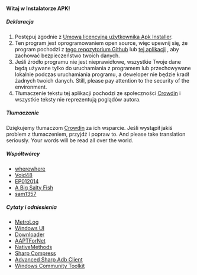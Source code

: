 #### Witaj w Instalatorze APK!

##### Deklaracja
1. Postępuj zgodnie z [Umową licencyjną użytkownika Apk Installer](https://github.com/Paving-Base/APK-Installer/blob/main/Privacy.md).
2. Ten program jest oprogramowaniem open source, więc upewnij się, że program pochodzi z [tego repozytorium Github](https://github.com/Paving-Base/APK-Installer) lub [tej aplikacji](https://apps.microsoft.com/store/detail/9P2JFQ43FPPG) , aby zachować bezpieczeństwo twoich danych.
3. Jeśli źródło programu nie jest nieprawidłowe, wszystkie Twoje dane będą używane tylko do uruchamiania z programem lub przechowywane lokalnie podczas uruchamiania programu, a deweloper nie będzie kradł żadnych twoich danych. Still, please pay attention to the security of the environment.
4. Tłumaczenie tekstu tej aplikacji pochodzi ze społeczności [Crowdin](https://crowdin.com/project/APKInstaller "Crowdin") i wszystkie teksty nie reprezentują poglądów autora.

##### Tłumaczenie
Dziękujemy tłumaczom [Crowdin](https://crowdin.com/project/APKInstaller "Crowdin") za ich wsparcie. Jeśli wystąpił jakiś problem z tłumaczeniem, przyjdź i popraw to. And please take translation seriously. Your words will be read all over the world.

##### Współtwórcy
- [wherewhere](https://github.com/wherewhere)
- [Void48](https://github.com/Void48)
- [EP012014](https://github.com/EP012014)
- [A Big Salty Fish](https://github.com/bigsaltyfishes)
- [sam1357](https://github.com/sam1357)

##### Cytaty i odniesienia
- [MetroLog](https://github.com/roubachof/MetroLog "MetroLog")
- [Windows UI](https://github.com/microsoft/microsoft-ui-xaml "Windows UI")
- [Downloader](https://github.com/bezzad/Downloader "Downloader")
- [AAPTForNet](https://github.com/canheo136/QuickLook.Plugin.ApkViewer "AAPTForNet")
- [NativeMethods](https://github.com/lepoco/nativemethods "NativeMethods")
- [Sharp Compress](https://github.com/adamhathcock/sharpcompress "Sharp Compress")
- [Advanced Sharp Adb Client](https://github.com/yungd1plomat/AdvancedSharpAdbClient "Advanced Sharp Adb Client")
- [Windows Community Toolkit](https://github.com/CommunityToolkit/WindowsCommunityToolkit "Windows Community Toolkit")